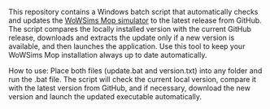 This repository contains a Windows batch script that automatically checks and updates the [WoWSims Mop simulator](https://github.com/wowsims/mop) to the latest release from GitHub.
The script compares the locally installed version with the current GitHub release, downloads and extracts the update only if a new version is available, and then launches the application.
Use this tool to keep your WoWSims Mop installation always up to date automatically.

How to use:
Place both files (update.bat and version.txt) into any folder and run the .bat file. The script will check the current local version, compare it with the latest version from GitHub, and if necessary, download the new version and launch the updated executable automatically.
